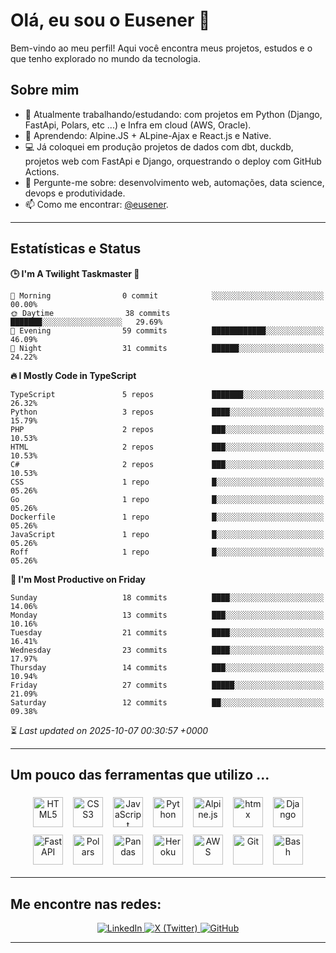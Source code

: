 # Olá, eu sou o Eusener 👋

Bem-vindo ao meu perfil! Aqui você encontra meus projetos, estudos e o que tenho explorado no mundo da tecnologia.

## Sobre mim
- 🔭 Atualmente trabalhando/estudando: com projetos em Python (Django, FastApi, Polars, etc ...) e Infra em cloud (AWS, Oracle).
- 🌱 Aprendendo: Alpine.JS + ALpine-Ajax e React.js e Native.
- 💻 Já coloquei em produção projetos de dados com dbt, duckdb, projetos web com FastApi e Django, orquestrando o deploy com GitHub Actions.
- 💬 Pergunte-me sobre: desenvolvimento web, automações, data science, devops e produtividade.
- 📫 Como me encontrar: [@eusener](https://github.com/eusener).

---

## Estatísticas e Status
<!--START_SECTION:readme-stats-->
**🕒 I'm A Twilight Taskmaster 🌆**

```text
🌅 Morning                0 commit            ░░░░░░░░░░░░░░░░░░░░░░░░░   00.00%
🌞 Daytime                38 commits          ███████░░░░░░░░░░░░░░░░░░   29.69%
🌆 Evening                59 commits          ████████████░░░░░░░░░░░░░   46.09%
🌙 Night                  31 commits          ██████░░░░░░░░░░░░░░░░░░░   24.22%
```

**🔥 I Mostly Code in TypeScript**

```text
TypeScript               5 repos             ███████░░░░░░░░░░░░░░░░░░   26.32%
Python                   3 repos             ████░░░░░░░░░░░░░░░░░░░░░   15.79%
PHP                      2 repos             ███░░░░░░░░░░░░░░░░░░░░░░   10.53%
HTML                     2 repos             ███░░░░░░░░░░░░░░░░░░░░░░   10.53%
C#                       2 repos             ███░░░░░░░░░░░░░░░░░░░░░░   10.53%
CSS                      1 repo              █░░░░░░░░░░░░░░░░░░░░░░░░   05.26%
Go                       1 repo              █░░░░░░░░░░░░░░░░░░░░░░░░   05.26%
Dockerfile               1 repo              █░░░░░░░░░░░░░░░░░░░░░░░░   05.26%
JavaScript               1 repo              █░░░░░░░░░░░░░░░░░░░░░░░░   05.26%
Roff                     1 repo              █░░░░░░░░░░░░░░░░░░░░░░░░   05.26%
```

**📅 I'm Most Productive on Friday**

```text
Sunday                   18 commits          ████░░░░░░░░░░░░░░░░░░░░░   14.06%
Monday                   13 commits          ███░░░░░░░░░░░░░░░░░░░░░░   10.16%
Tuesday                  21 commits          ████░░░░░░░░░░░░░░░░░░░░░   16.41%
Wednesday                23 commits          ████░░░░░░░░░░░░░░░░░░░░░   17.97%
Thursday                 14 commits          ███░░░░░░░░░░░░░░░░░░░░░░   10.94%
Friday                   27 commits          █████░░░░░░░░░░░░░░░░░░░░   21.09%
Saturday                 12 commits          ██░░░░░░░░░░░░░░░░░░░░░░░   09.38%
```



⏳ *Last updated on 2025-10-07 00:30:57 +0000*
<!--END_SECTION:readme-stats--> 
---

## Um pouco das ferramentas que utilizo ... 

<div align="center">

<!-- Principais tecnologias (48x48) -->
<img src="https://cdn.jsdelivr.net/gh/devicons/devicon/icons/html5/html5-original.svg" alt="HTML5" title="HTML5" width="48" height="48" style="margin:6px;" />
<img src="https://cdn.jsdelivr.net/gh/devicons/devicon/icons/css3/css3-original.svg" alt="CSS3" title="CSS3" width="48" height="48" style="margin:6px;" />
<img src="https://cdn.jsdelivr.net/gh/devicons/devicon/icons/javascript/javascript-original.svg" alt="JavaScript" title="JavaScript" width="48" height="48" style="margin:6px;" />
<img src="https://cdn.jsdelivr.net/gh/devicons/devicon/icons/python/python-original.svg" alt="Python" title="Python" width="48" height="48" style="margin:6px;" />
<img src="https://cdn.jsdelivr.net/npm/simple-icons@latest/icons/alpinedotjs.svg" alt="Alpine.js" title="Alpine.js" width="48" height="48" style="margin:6px;" />
<img src="https://cdn.jsdelivr.net/npm/simple-icons@latest/icons/htmx.svg" alt="htmx" title="htmx" width="48" height="48" style="margin:6px;" />
<img src="https://cdn.jsdelivr.net/gh/devicons/devicon/icons/django/django-plain.svg" alt="Django" title="Django" width="48" height="48" style="margin:6px;" />
<img src="https://cdn.jsdelivr.net/gh/devicons/devicon/icons/fastapi/fastapi-plain.svg" alt="FastAPI" title="FastAPI" width="48" height="48" style="margin:6px;" />
<img src="https://cdn.jsdelivr.net/npm/simple-icons@latest/icons/polars.svg" alt="Polars" title="Polars" width="48" height="48" style="margin:6px;" />
<img src="https://cdn.jsdelivr.net/gh/devicons/devicon/icons/pandas/pandas-original.svg" alt="Pandas" title="Pandas" width="48" height="48" style="margin:6px;" />
<img src="https://cdn.jsdelivr.net/gh/devicons/devicon/icons/heroku/heroku-original.svg" alt="Heroku" title="Heroku" width="48" height="48" style="margin:6px;" />
<img src="https://cdn.jsdelivr.net/gh/devicons/devicon/icons/amazonwebservices/amazonwebservices-original.svg" alt="AWS" title="AWS" width="48" height="48" style="margin:6px;" />
<img src="https://cdn.jsdelivr.net/gh/devicons/devicon/icons/git/git-original.svg" alt="Git" title="Git" width="48" height="48" style="margin:6px;" />
<img src="https://cdn.jsdelivr.net/gh/devicons/devicon/icons/bash/bash-original.svg" alt="Bash" title="Bash" width="48" height="48" style="margin:6px;" />

</div>

---

## Me encontre nas redes:

<div align="center">

  <!-- Badges de redes sociais -->
  <a href="https://linkedin.com/in/eusener" target="_blank">
    <img src="https://img.shields.io/badge/LinkedIn-0A66C2?style=for-the-badge&logo=linkedin&logoColor=white" alt="LinkedIn" />
  </a>
  <a href="https://x.com/eusener" target="_blank">
    <img src="https://img.shields.io/badge/X-000000?style=for-the-badge&logo=x&logoColor=white" alt="X (Twitter)" />
  </a>
  <a href="https://github.com/eusener" target="_blank">
    <img src="https://img.shields.io/badge/GitHub-181717?style=for-the-badge&logo=github&logoColor=white" alt="GitHub" />
  </a>

</div>

---


